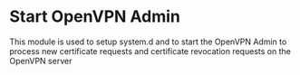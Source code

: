 # Start OpenVPN Admin
This module is used to setup system.d and to start the OpenVPN Admin to process new certificate requests and 
certificate revocation requests on the OpenVPN server
